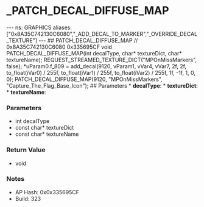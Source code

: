 # _PATCH_DECAL_DIFFUSE_MAP

--- ns: GRAPHICS aliases: ["0x8A35C742130C6080","_ADD_DECAL_TO_MARKER","_OVERRIDE_DECAL_TEXTURE"] --- ## PATCH_DECAL_DIFFUSE_MAP  // 0x8A35C742130C6080 0x335695CF void PATCH_DECAL_DIFFUSE_MAP(int decalType, char* textureDict, char* textureName);  REQUEST_STREAMED_TEXTURE_DICT("MPOnMissMarkers", false); *uParam0.f_809 = add_decal(9120, vParam1, vVar4, vVar7, 2f, 2f, to_float(iVar0) / 255f, to_float(iVar1) / 255f, to_float(iVar2) / 255f, 1f, -1f, 1, 0, 0); PATCH_DECAL_DIFFUSE_MAP(9120, "MPOnMissMarkers", "Capture_The_Flag_Base_Icon");  ## Parameters * **decalType**: * **textureDict**: * **textureName**:

### Parameters
* int decalType
* const char* textureDict
* const char* textureName

### Return Value
* void

### Notes
* AP Hash: 0x0x335695CF
* Build: 323

